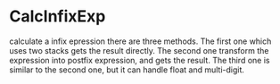 # CalcInfixExp
calculate a infix epression
there are three methods.
The first one which uses two stacks gets the result directly.
The second one transform the expression into postfix expression, and gets the result.
The third one is similar to the second one, but it can handle float and multi-digit.
